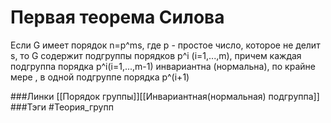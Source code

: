 # Первая теорема Силова
Если G имеет порядок n=p^ms, где p - простое число, которое не делит s, то G содержит подгруппы порядков p^i (i=1,...,m), причем каждая подгруппа порядка p^i(i=1,...,m-1) инвариантна (нормальна), по крайне мере , в одной подгруппе порядка p^(i+1)

###Линки [[Порядок группы]][[Инвариантная(нормальная) подгруппа]]
###Тэги 
 #Теория_групп 